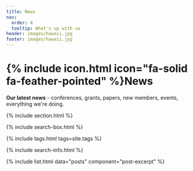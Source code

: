 ```yaml
---
title: News
nav:
  order: 4
  tooltip: What's up with us
header: images/hawaii.jpg
footer: images/hawaii.jpg
---
```


# {% include icon.html icon="fa-solid fa-feather-pointed" %}News

**Our latest news** - conferences, grants, papers, new members, events, everything we're doing.

{% include section.html %}

{% include search-box.html %}

{% include tags.html tags=site.tags %}

{% include search-info.html %}

{% include list.html data="posts" component="post-excerpt" %}
